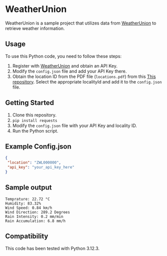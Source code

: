 # WeatherUnion

WeatherUnion is a sample project that utilizes data from [WeatherUnion](https://www.weatherunion.com) to retrieve weather information.

## Usage

To use this Python code, you need to follow these steps:

1. Register with [WeatherUnion](https://www.weatherunion.com) and obtain an API Key.
2. Modify the `config.json` file and add your API Key there.
3. Obtain the location ID from the PDF file (`locations.pdf`) from this [This repository](https://github.com/oddtazz/weatherunion/blob/main/locations.pdf). Select the appropriate localityId and add it to the `config.json` file.

## Getting Started

1. Clone this repository.
2. `pip install requests`
3. Modify the `config.json` file with your API Key and locality ID.
4. Run the Python script.

## Example Config.json

```json
{
 "location": "ZWL000000",
 "api_key": "your_api_key_here"
}
```

## Sample output
```~$ python weather.py
Temprature: 22.72 °C
Humidity: 83.32%
Wind Speed: 0.84 km/h
Wind Direction: 289.2 Degrees
Rain Intensity: 0.2 mm/min
Rain Accumulation: 6.8 mm/h
```

## Compatibility

This code has been tested with Python 3.12.3.
